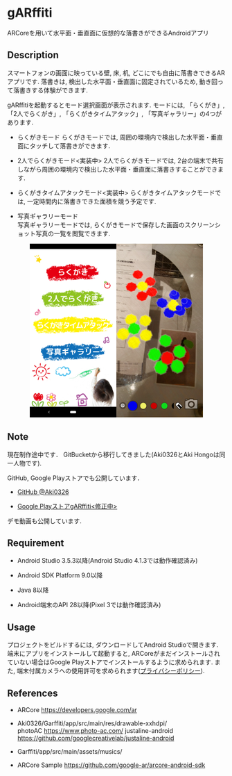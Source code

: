gARffiti
===============

ARCoreを用いて水平面・垂直面に仮想的な落書きができるAndroidアプリ

## Description
スマートフォンの画面に映っている壁, 床, 机, どこにでも自由に落書きできるARアプリです. 
落書きは, 検出した水平面・垂直面に固定されているため, 動き回って落書きする体験ができます. 

gARffitiを起動するとモード選択画面が表示されます. モードには, 「らくがき」, 「2人でらくがき」, 「らくがきタイムアタック」, 「写真ギャラリー」の4つがあります. 

- らくがきモード
らくがきモードでは, 周囲の環境内で検出した水平面・垂直面にタッチして落書きができます. 

- 2人でらくがきモード<実装中>
2人でらくがきモードでは, 2台の端末で共有しながら周囲の環境内で検出した水平面・垂直面に落書きすることができます. 

- らくがきタイムアタックモード<実装中>
らくがきタイムアタックモードでは, 一定時間内に落書きできた面積を競う予定です. 

- 写真ギャラリーモード  
写真ギャラリーモードでは, らくがきモードで保存した画面のスクリーンショット写真の一覧を閲覧できます. 

<div align="center">
<img src="https://github.com/Aki0326/Garffiti/blob/tuning/app/src/main/res/drawable-xxhdpi/mode_select.png" alt="モード選択画面" title="モード選択画面" width="200"><img src="https://github.com/Aki0326/Garffiti/blob/developer_console/app/src/main/res/drawable-xxhdpi/graffiti_mode.png" alt="らくがきモードのスクリーンショット" title="らくがきモードのスクリーンショット" width="200">
</div>

## Note
現在制作途中です．
GitBucketから移行してきました(Aki0326とAki Hongoは同一人物です). 

GitHub, Google Playストアでも公開しています．

  - [GitHub @Aki0326](https://github.com/Aki0326/gARffiti)
  
  - [Google PlayストアgARffiti<修正中>](https://play.google.com/store/apps/details?id=org.ntlab.graffiti&hl=ja)

デモ動画も公開しています. 

## Requirement
- Android Studio 3.5.3以降(Android Studio 4.1.3では動作確認済み)

- Android SDK Platform 9.0以降

- Java 8以降

- Android端末のAPI 28以降(Pixel 3では動作確認済み)

## Usage
プロジェクトをビルドするには, ダウンロードしてAndroid Studioで開きます. 
端末にアプリをインストールして起動すると, ARCoreがまだインストールされていない場合はGoogle Playストアでインストールするように求められます. 
また, 端末付属カメラへの使用許可を求められます([プライバシーポリシー](https://photos.app.goo.gl/3HR5E2rffET9aUCj8)). 

## References
- ARCore
  https://developers.google.com/ar

- Aki0326/Garffiti/app/src/main/res/drawable-xxhdpi/  
  photoAC https://www.photo-ac.com/
  justaline-android https://github.com/googlecreativelab/justaline-android
  
- Garffiti/app/src/main/assets/musics/

- ARCore Sample
  https://github.com/google-ar/arcore-android-sdk